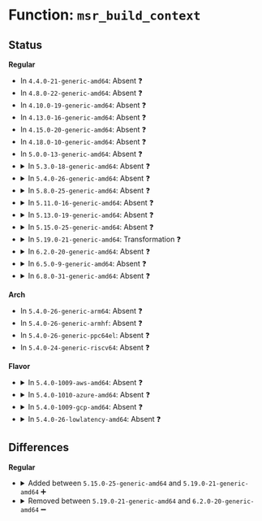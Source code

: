 # Function: <code>msr_build_context</code>

## Status
<b>Regular</b>
<ul>
<li>
In <code>4.4.0-21-generic-amd64</code>: Absent ❓
</li>
<li>
In <code>4.8.0-22-generic-amd64</code>: Absent ❓
</li>
<li>
In <code>4.10.0-19-generic-amd64</code>: Absent ❓
</li>
<li>
In <code>4.13.0-16-generic-amd64</code>: Absent ❓
</li>
<li>
In <code>4.15.0-20-generic-amd64</code>: Absent ❓
</li>
<li>
In <code>4.18.0-10-generic-amd64</code>: Absent ❓
</li>
<li>
In <code>5.0.0-13-generic-amd64</code>: Absent ❓
</li>
<li>
<details>
<summary>In <code>5.3.0-18-generic-amd64</code>: Absent ❓</summary>

```json
{
  "name": "msr_build_context",
  "collision_type": "Unique Static",
  "inline_type": "Selective",
  "funcs": [
    {
      "addr": 18446744071588116621,
      "name": "msr_build_context",
      "external": false,
      "loc": "arch/x86/power/cpu.c:401",
      "file": "arch/x86/power/cpu.c",
      "inline": "not declared, inlined",
      "caller_inline": [],
      "caller_func": [
        "arch/x86/power/cpu.c:msr_save_cpuid_features",
        "arch/x86/power/cpu.c:msr_initialize_bdw"
      ]
    }
  ],
  "symbols": [
    {
      "addr": 18446744071588116621,
      "name": "msr_build_context.constprop.0",
      "section": ".text",
      "bind": "STB_LOCAL",
      "size": 197
    }
  ]
}
```
</details>
</li>
<li>
<details>
<summary>In <code>5.4.0-26-generic-amd64</code>: Absent ❓</summary>

```json
{
  "name": "msr_build_context",
  "collision_type": "Unique Static",
  "inline_type": "Selective",
  "funcs": [
    {
      "addr": 18446744071588322253,
      "name": "msr_build_context",
      "external": false,
      "loc": "arch/x86/power/cpu.c:397",
      "file": "arch/x86/power/cpu.c",
      "inline": "not declared, inlined",
      "caller_inline": [],
      "caller_func": [
        "arch/x86/power/cpu.c:msr_save_cpuid_features",
        "arch/x86/power/cpu.c:msr_initialize_bdw"
      ]
    }
  ],
  "symbols": [
    {
      "addr": 18446744071588322253,
      "name": "msr_build_context.constprop.0",
      "section": ".text",
      "bind": "STB_LOCAL",
      "size": 197
    }
  ]
}
```
</details>
</li>
<li>
<details>
<summary>In <code>5.8.0-25-generic-amd64</code>: Absent ❓</summary>

```json
{
  "name": "msr_build_context",
  "collision_type": "Unique Static",
  "inline_type": "Selective",
  "funcs": [
    {
      "addr": 18446744071591142625,
      "name": "msr_build_context",
      "external": false,
      "loc": "arch/x86/power/cpu.c:403",
      "file": "arch/x86/power/cpu.c",
      "inline": "not declared, inlined",
      "caller_inline": [],
      "caller_func": [
        "arch/x86/power/cpu.c:msr_save_cpuid_features",
        "arch/x86/power/cpu.c:msr_initialize_bdw"
      ]
    }
  ],
  "symbols": [
    {
      "addr": 18446744071591142625,
      "name": "msr_build_context.constprop.0",
      "section": ".text",
      "bind": "STB_LOCAL",
      "size": 197
    }
  ]
}
```
</details>
</li>
<li>
<details>
<summary>In <code>5.11.0-16-generic-amd64</code>: Absent ❓</summary>

```json
{
  "name": "msr_build_context",
  "collision_type": "Unique Static",
  "inline_type": "Selective",
  "funcs": [
    {
      "addr": 18446744071591643921,
      "name": "msr_build_context",
      "external": false,
      "loc": "arch/x86/power/cpu.c:403",
      "file": "arch/x86/power/cpu.c",
      "inline": "not declared, inlined",
      "caller_inline": [],
      "caller_func": [
        "arch/x86/power/cpu.c:msr_save_cpuid_features",
        "arch/x86/power/cpu.c:msr_initialize_bdw"
      ]
    }
  ],
  "symbols": [
    {
      "addr": 18446744071591643921,
      "name": "msr_build_context.constprop.0",
      "section": ".text",
      "bind": "STB_LOCAL",
      "size": 197
    }
  ]
}
```
</details>
</li>
<li>
<details>
<summary>In <code>5.13.0-19-generic-amd64</code>: Absent ❓</summary>

```json
{
  "name": "msr_build_context",
  "collision_type": "Unique Static",
  "inline_type": "Selective",
  "funcs": [
    {
      "addr": 18446744071591587554,
      "name": "msr_build_context",
      "external": false,
      "loc": "arch/x86/power/cpu.c:399",
      "file": "arch/x86/power/cpu.c",
      "inline": "not declared, inlined",
      "caller_inline": [],
      "caller_func": [
        "arch/x86/power/cpu.c:msr_save_cpuid_features",
        "arch/x86/power/cpu.c:msr_initialize_bdw"
      ]
    }
  ],
  "symbols": [
    {
      "addr": 18446744071591587554,
      "name": "msr_build_context.constprop.0",
      "section": ".text",
      "bind": "STB_LOCAL",
      "size": 197
    }
  ]
}
```
</details>
</li>
<li>
<details>
<summary>In <code>5.15.0-25-generic-amd64</code>: Absent ❓</summary>

```json
{
  "name": "msr_build_context",
  "collision_type": "Unique Static",
  "inline_type": "Selective",
  "funcs": [
    {
      "addr": 18446744071592758893,
      "name": "msr_build_context",
      "external": false,
      "loc": "arch/x86/power/cpu.c:400",
      "file": "arch/x86/power/cpu.c",
      "inline": "not declared, inlined",
      "caller_inline": [],
      "caller_func": [
        "arch/x86/power/cpu.c:msr_save_cpuid_features",
        "arch/x86/power/cpu.c:msr_initialize_bdw"
      ]
    }
  ],
  "symbols": [
    {
      "addr": 18446744071592758893,
      "name": "msr_build_context.constprop.0",
      "section": ".text",
      "bind": "STB_LOCAL",
      "size": 197
    }
  ]
}
```
</details>
</li>
<li>
<details>
<summary>In <code>5.19.0-21-generic-amd64</code>: Transformation ❓</summary>

```c
int msr_build_context(const u32 * msr_id, const int num)
```

```json
{
  "name": "msr_build_context",
  "collision_type": "Unique Static",
  "inline_type": "No",
  "funcs": [
    {
      "addr": 0,
      "name": "msr_build_context",
      "external": false,
      "loc": "arch/x86/power/cpu.c:409",
      "file": "arch/x86/power/cpu.c",
      "inline": "seen, unknown",
      "caller_inline": [],
      "caller_func": [
        "arch/x86/power/cpu.c:pm_check_save_msr",
        "arch/x86/power/cpu.c:msr_save_cpuid_features",
        "arch/x86/power/cpu.c:msr_initialize_bdw"
      ]
    }
  ],
  "symbols": [
    {
      "addr": 18446744071593795888,
      "name": "msr_build_context",
      "section": ".text",
      "bind": "STB_LOCAL",
      "size": 296
    },
    {
      "addr": 18446744071594647005,
      "name": "msr_build_context.cold",
      "section": ".text",
      "bind": "STB_LOCAL",
      "size": 22
    }
  ]
}
```
</details>
</li>
<li>
<details>
<summary>In <code>6.2.0-20-generic-amd64</code>: Absent ❓</summary>

```json
{
  "name": "msr_build_context",
  "collision_type": "Unique Static",
  "inline_type": "Selective",
  "funcs": [
    {
      "addr": 18446744071595739456,
      "name": "msr_build_context",
      "external": false,
      "loc": "arch/x86/power/cpu.c:410",
      "file": "arch/x86/power/cpu.c",
      "inline": "not declared, inlined",
      "caller_inline": [],
      "caller_func": [
        "arch/x86/power/cpu.c:pm_save_spec_msr",
        "arch/x86/power/cpu.c:msr_save_cpuid_features",
        "arch/x86/power/cpu.c:msr_initialize_bdw"
      ]
    }
  ],
  "symbols": [
    {
      "addr": 18446744071595739456,
      "name": "msr_build_context.constprop.0",
      "section": ".text",
      "bind": "STB_LOCAL",
      "size": 351
    }
  ]
}
```
</details>
</li>
<li>
<details>
<summary>In <code>6.5.0-9-generic-amd64</code>: Absent ❓</summary>

```json
{
  "name": "msr_build_context",
  "collision_type": "Unique Static",
  "inline_type": "Selective",
  "funcs": [
    {
      "addr": 18446744071596265424,
      "name": "msr_build_context",
      "external": false,
      "loc": "arch/x86/power/cpu.c:373",
      "file": "arch/x86/power/cpu.c",
      "inline": "not declared, inlined",
      "caller_inline": [],
      "caller_func": [
        "arch/x86/power/cpu.c:pm_save_spec_msr",
        "arch/x86/power/cpu.c:msr_save_cpuid_features",
        "arch/x86/power/cpu.c:msr_initialize_bdw"
      ]
    }
  ],
  "symbols": [
    {
      "addr": 18446744071596265424,
      "name": "msr_build_context.constprop.0",
      "section": ".text",
      "bind": "STB_LOCAL",
      "size": 351
    }
  ]
}
```
</details>
</li>
<li>
<details>
<summary>In <code>6.8.0-31-generic-amd64</code>: Absent ❓</summary>

```json
{
  "name": "msr_build_context",
  "collision_type": "Unique Static",
  "inline_type": "Selective",
  "funcs": [
    {
      "addr": 18446744071597147680,
      "name": "msr_build_context",
      "external": false,
      "loc": "arch/x86/power/cpu.c:373",
      "file": "arch/x86/power/cpu.c",
      "inline": "not declared, inlined",
      "caller_inline": [],
      "caller_func": [
        "arch/x86/power/cpu.c:pm_save_spec_msr",
        "arch/x86/power/cpu.c:msr_save_cpuid_features",
        "arch/x86/power/cpu.c:msr_initialize_bdw"
      ]
    }
  ],
  "symbols": [
    {
      "addr": 18446744071597147680,
      "name": "msr_build_context.constprop.0",
      "section": ".text",
      "bind": "STB_LOCAL",
      "size": 351
    }
  ]
}
```
</details>
</li>
</ul>
<b>Arch</b>
<ul>
<li>
In <code>5.4.0-26-generic-arm64</code>: Absent ❓
</li>
<li>
In <code>5.4.0-26-generic-armhf</code>: Absent ❓
</li>
<li>
In <code>5.4.0-26-generic-ppc64el</code>: Absent ❓
</li>
<li>
In <code>5.4.0-24-generic-riscv64</code>: Absent ❓
</li>
</ul>
<b>Flavor</b>
<ul>
<li>
<details>
<summary>In <code>5.4.0-1009-aws-amd64</code>: Absent ❓</summary>

```json
{
  "name": "msr_build_context",
  "collision_type": "Unique Static",
  "inline_type": "Selective",
  "funcs": [
    {
      "addr": 18446744071587925901,
      "name": "msr_build_context",
      "external": false,
      "loc": "arch/x86/power/cpu.c:397",
      "file": "arch/x86/power/cpu.c",
      "inline": "not declared, inlined",
      "caller_inline": [],
      "caller_func": [
        "arch/x86/power/cpu.c:msr_save_cpuid_features",
        "arch/x86/power/cpu.c:msr_initialize_bdw"
      ]
    }
  ],
  "symbols": [
    {
      "addr": 18446744071587925901,
      "name": "msr_build_context.constprop.0",
      "section": ".text",
      "bind": "STB_LOCAL",
      "size": 197
    }
  ]
}
```
</details>
</li>
<li>
<details>
<summary>In <code>5.4.0-1010-azure-amd64</code>: Absent ❓</summary>

```json
{
  "name": "msr_build_context",
  "collision_type": "Unique Static",
  "inline_type": "Selective",
  "funcs": [
    {
      "addr": 18446744071587642365,
      "name": "msr_build_context",
      "external": false,
      "loc": "arch/x86/power/cpu.c:397",
      "file": "arch/x86/power/cpu.c",
      "inline": "not declared, inlined",
      "caller_inline": [],
      "caller_func": [
        "arch/x86/power/cpu.c:msr_save_cpuid_features",
        "arch/x86/power/cpu.c:msr_initialize_bdw"
      ]
    }
  ],
  "symbols": [
    {
      "addr": 18446744071587642365,
      "name": "msr_build_context.constprop.0",
      "section": ".text",
      "bind": "STB_LOCAL",
      "size": 197
    }
  ]
}
```
</details>
</li>
<li>
<details>
<summary>In <code>5.4.0-1009-gcp-amd64</code>: Absent ❓</summary>

```json
{
  "name": "msr_build_context",
  "collision_type": "Unique Static",
  "inline_type": "Selective",
  "funcs": [
    {
      "addr": 18446744071588259309,
      "name": "msr_build_context",
      "external": false,
      "loc": "arch/x86/power/cpu.c:397",
      "file": "arch/x86/power/cpu.c",
      "inline": "not declared, inlined",
      "caller_inline": [],
      "caller_func": [
        "arch/x86/power/cpu.c:msr_save_cpuid_features",
        "arch/x86/power/cpu.c:msr_initialize_bdw"
      ]
    }
  ],
  "symbols": [
    {
      "addr": 18446744071588259309,
      "name": "msr_build_context.constprop.0",
      "section": ".text",
      "bind": "STB_LOCAL",
      "size": 197
    }
  ]
}
```
</details>
</li>
<li>
<details>
<summary>In <code>5.4.0-26-lowlatency-amd64</code>: Absent ❓</summary>

```json
{
  "name": "msr_build_context",
  "collision_type": "Unique Static",
  "inline_type": "Selective",
  "funcs": [
    {
      "addr": 18446744071588394829,
      "name": "msr_build_context",
      "external": false,
      "loc": "arch/x86/power/cpu.c:397",
      "file": "arch/x86/power/cpu.c",
      "inline": "not declared, inlined",
      "caller_inline": [],
      "caller_func": [
        "arch/x86/power/cpu.c:msr_save_cpuid_features",
        "arch/x86/power/cpu.c:msr_initialize_bdw"
      ]
    }
  ],
  "symbols": [
    {
      "addr": 18446744071588394829,
      "name": "msr_build_context.constprop.0",
      "section": ".text",
      "bind": "STB_LOCAL",
      "size": 197
    }
  ]
}
```
</details>
</li>
</ul>

## Differences
<b>Regular</b>
<ul>
<li>
<details>
<summary>Added between <code>5.15.0-25-generic-amd64</code> and <code>5.19.0-21-generic-amd64</code> ➕</summary>

```c
int msr_build_context(const u32 * msr_id, const int num)
```
</details>
</li>
<li>
<details>
<summary>Removed between <code>5.19.0-21-generic-amd64</code> and <code>6.2.0-20-generic-amd64</code> ➖</summary>

```c
int msr_build_context(const u32 * msr_id, const int num)
```
</details>
</li>
</ul>
